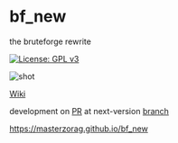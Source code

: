 # bf_new
the bruteforge rewrite

[![License: GPL v3](https://img.shields.io/badge/License-GPL%20v3-blue.svg)](http://www.gnu.org/licenses/gpl-3.0)

![shot](https://cloud.githubusercontent.com/assets/8250079/20905459/2829b03e-bb44-11e6-9867-bb87cdc19c01.png)

[Wiki](https://github.com/masterzorag/bf_new/wiki)

development on [PR](https://github.com/masterzorag/bf_new/pull/9) at next-version [branch](https://github.com/masterzorag/bf_new/tree/0.2.7)

https://masterzorag.github.io/bf_new

